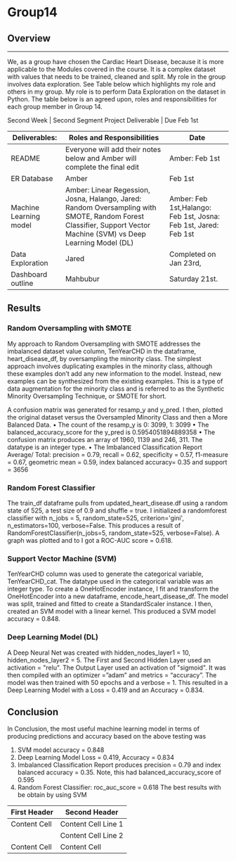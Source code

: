 # Group14
## Overview
---
We, as a group have chosen the Cardiac Heart Disease, because it is more applicable to the Modules covered in the course. It is a complex dataset with values that needs to be trained, cleaned and split. My role in the group involves data exploration. See Table below which highlights my role and others in my group. My role is to perform Data Exploration on the dataset in Python. The table below is an agreed upon, roles and responsibilities for each group member in Group 14. 


 Second Week | Second Segment Project Deliverable | Due Feb 1st

|Deliverables:|	Roles and Responsibilities |	Date|
| ----------------------- | ---------------------------------------- |--------------------------|
|README|	Everyone will add their notes below and Amber will complete the final edit|	Amber: Feb 1st|
|ER Database	|Amber	|Feb 1st|
|Machine Learning model|	Amber: Linear Regession, Josna, Halango, Jared: Random Oversampling with SMOTE, Random Forest Classifier, Support Vector Machine (SVM) vs Deep Learning Model (DL)	|Amber: Feb 1st,Halango: Feb 1st, Josna: Feb 1st, Jared: Feb 1st|
|Data Exploration	|Jared	| Completed on Jan 23rd, |
|Dashboard outline |	Mahbubur	|Saturday 21st. |

## Results
### Random Oversampling with SMOTE
My approach to Random Oversampling with SMOTE addresses the imbalanced dataset value column, TenYearCHD in the dataframe, heart_disease_df, by oversampling the minority class. The simplest approach involves duplicating examples in the minority class, although these examples don’t add any new information to the model. Instead, new examples can be synthesized from the existing examples. This is a type of data augmentation for the minority class and is referred to as the Synthetic Minority Oversampling Technique, or SMOTE for short.

A confusion matrix was generated for resamp_y and y_pred. I then, plotted the original dataset versus the Oversampled Minority Class and then a More Balanced Data. 
•	The count of the resamp_y is 0: 3099, 1: 3099
•	The balanced_accuracy_score for the y_pred is 0.5954051894889358
•	The confusion matrix produces an array of 1960, 1139 and 246, 311. The datatype is an integer type. 
•	The Imbalanced Classification Report Average/ Total: precision = 0.79, recall = 0.62, specificity = 0.57, f1-measure = 0.67, geometric mean = 0.59, index balanced accuracy= 0.35 and support =  3656

### Random Forest Classifier
The train_df dataframe pulls from updated_heart_disease.df using a random state of 525, a test size of 0.9 and shuffle = true. I initialized a randomforest classifier with n_jobs = 5, random_state=525, criterion='gini', n_estimators=100, verbose=False. This produces a result of RandomForestClassifier(n_jobs=5, random_state=525, verbose=False). A graph was plotted and to I got a ROC-AUC score = 0.618. 


### Support Vector Machine (SVM)
TenYearCHD column was used to generate the categorical variable, TenYearCHD_cat. The datatype used in the categorical variable was an integer type. To create a OneHotEncoder instance, I fit and transform the OneHotEncoder into a new dataframe, encode_heart_disease_df. The model was split, trained and fitted to create a StandardScaler instance. I then, created an SVM model with a linear kernel. This produced a SVM model accuracy = 0.848.



### Deep Learning Model (DL)
A Deep Neural Net was created with hidden_nodes_layer1 = 10, hidden_nodes_layer2 = 5. The First and Second Hidden Layer used an activation = "relu". The Output Layer used an activation of "sigmoid". It was then compiled with an optimizer =”adam” and metrics = “accuracy”. The model was then trained with 50 epochs and a verbose = 1. This resulted in a Deep Learning Model with a Loss = 0.419 and an Accuracy = 0.834. 

## Conclusion
In Conclusion, the most useful machine learning model in terms of producing predictions and accuracy based on the above testing was 
1.	SVM model accuracy = 0.848
2.	Deep Learning Model Loss = 0.419, Accuracy = 0.834 
3.	Imbalanced Classification Report produces precision = 0.79 and index balanced accuracy = 0.35. Note, this had balanced_accuracy_score of 0.595 
4.	Random Forest Classifier: roc_auc_score = 0.618 
The best results with be obtain by using SVM


First Header  | Second Header
------------- | -------------
Content Cell  | Content Cell Line 1
              | Content Cell Line 2
Content Cell  | Content Cell
